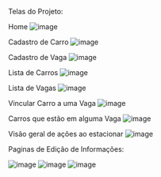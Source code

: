 Telas do Projeto:


Home
![image](https://user-images.githubusercontent.com/74779603/204863873-ce1a5cd8-5a27-4833-931a-62b4d305fabb.png)

Cadastro de Carro
![image](https://user-images.githubusercontent.com/74779603/204864140-7504051b-e103-44a5-a8c2-0942cca2c59c.png)

Cadastro de Vaga
![image](https://user-images.githubusercontent.com/74779603/204864230-54b63e6c-7593-478b-af43-c8a16c5629a9.png)

Lista de Carros
![image](https://user-images.githubusercontent.com/74779603/204864373-ae7076ec-a45d-477a-9a41-ad46757ca28b.png)

Lista de Vagas
![image](https://user-images.githubusercontent.com/74779603/204864496-102ade8e-07a4-4df4-8e63-57566a96e60c.png)

Vincular Carro a uma Vaga
![image](https://user-images.githubusercontent.com/74779603/204864598-53b54948-3f1b-49d5-8475-7ef468aa18fb.png)

Carros que estão em alguma Vaga
![image](https://user-images.githubusercontent.com/74779603/204864726-32c37d58-976e-476b-88a4-3bf76671d780.png)

Visão geral de ações ao estacionar
![image](https://user-images.githubusercontent.com/74779603/204864888-bc028d01-d38b-4b74-a773-391ff773a6d2.png)

Paginas de Edição de Informações:

![image](https://user-images.githubusercontent.com/74779603/204865348-2f871e46-8ace-4da7-bc48-1bfb09146a25.png)
![image](https://user-images.githubusercontent.com/74779603/204865386-d7a63649-b8e5-4b87-8379-e8d7381c7c50.png)
![image](https://user-images.githubusercontent.com/74779603/204865434-049bd62b-43ad-43bd-ba55-fa68c0cae295.png)








